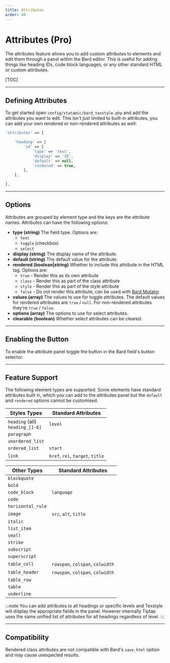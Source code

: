 ```yaml
---
title: Attributes
order: 40
---
```


# Attributes (Pro)

The attributes feature allows you to add custom attributes to elements and edit them through a panel within the Bard editor. This is useful for adding things like heading IDs, code block languages, or any other standard HTML or custom attributes.

[TOC]

---

## Defining Attributes

To get started open `config/statamic/bard_texstyle.php` and add the attributes you want to edit. This isn't just limited to built-in attributes, you can add your own rendered or non-rendered attributes as well:

```php
'attributes' => [

    'heading' => [
        'id' => [
            'type' => 'text',
            'display' => 'ID',
            'default' => null,
            'rendered' => true,
        ],
    ],

],
```

---

## Options

Attributes are grouped by element type and the keys are the attribute names. Attributes can have the following options:

* **type (string)**
  The field type. Options are:
    * `text`
    * `toggle` (checkbox)
    * `select`
* **display (string)**
  The display name of the attribute.
* **default (string)**
  The default value for the attribute.
* **rendered (boolean|string)**
  Whether to include this attribute in the HTML tag. Options are:
    * `true` - Render this as its own attribute
    * `class` - Render this as part of the class attribute
    * `style` - Render this as part of the style attribute
    * `false` - Do not render this attribute, can be used with [Bard Mutator](https://statamic.com/addons/jacksleight/bard-mutator)
* **values (array)**
  The values to use for toggle attributes. The default values for rendered attributes are `true` / `null`. For non-rendered attributes they're `true` / `false`.
* **options (array)**
  The options to use for select attributes.
* **clearable (boolean)**
  Whether select attributes can be cleared.

---

## Enabling the Button

To enable the attribute panel toggle the button in the Bard field's button selector.

---

## Feature Support

The following element types are supported. Some elements have standard attributes built in, which you can add to the attributes panel but the `default` and `rendered` options cannot be customised.

| Styles Types                          | Standard Attributes                |
| ------------------------------------- | ---------------------------------- |
| `heading` (all)<br>`heading_[1-6]`    | `level`                            |
| `paragraph`                           |                                    |
| `unordered_list`                      |                                    |
| `ordered_list`                        | `start`                            |
| `link`                                | `href`, `rel`, `target`, `title`   |

| Other Types                           | Standard Attributes                |
| ------------------------------------- | ---------------------------------- |
| `blockquote`                          |                                    |
| `bold`                                |                                    |
| `code_block`                          | `language`                         |
| `code`                                |                                    |
| `horizontal_rule`                     |                                    |
| `image`                               | `src`, `alt`, `title`              |
| `italic`                              |                                    |
| `list_item`                           |                                    |
| `small`                               |                                    |
| `strike`                              |                                    |
| `subscript`                           |                                    |
| `superscript`                         |                                    |
| `table_cell`                          | `rowspan`, `colspan`, `colwidth`   |
| `table_header`                        | `rowspan`, `colspan`, `colwidth`   |
| `table_row`                           |                                    |
| `table`                               |                                    |
| `underline`                           |                                    |

:::note
You can add attributes to all headings or specific levels and Texstyle will display the appropriate fields in the panel. However internally Tiptap uses the same unified list of attributes for all headings regardless of level.
:::

---

## Compatibility

Rendered class attributes are not compatible with Bard's `save_html` option and may cause unexpected results.
